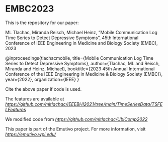 # EMBC2023

This is the repository for our paper:

ML Tlachac, Miranda Reisch, Michael Heinz, “Mobile Communication Log Time Series to Detect Depressive Symptoms”, 45th International Conference of IEEE Engineering in Medicine and Biology Society (EMBC), 2023

@inproceedings{tlachacmobile,
  title={Mobile Communication Log Time Series to Detect Depressive Symptoms},
  author={Tlachac, ML and Reisch, Miranda and Heinz, Michael},
  booktitle={2023 45th Annual International Conference of the IEEE Engineering in Medicine \& Biology Society (EMBC)},
  year={2022},
  organization={IEEE}
}

Cite the above paper if code is used. 

The features are available at *https://github.com/mltlachac/IEEEBHI2021/tree/main/TimeSeriesData/TSFELFeatures*

We modified code from *https://github.com/mltlachac/UbiComp2022*

This paper is part of the Emutivo project. For more information, visit *https://emutivo.wpi.edu/*
